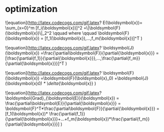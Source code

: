 # optimization  
![equation](http://latex.codecogs.com/gif.latex? E(\\boldsymbol{x})= \\sum_{x=0}^m [f_i(\\boldsymbol{x})]^2 =\\|\\boldsymbol{F}(\\boldsymbol{x})\\|_2^2 \\qquad where \\qquad  \\boldsymbol{F}(\\boldsymbol{x}) = [f_1(\\boldsymbol{x}),...,f_m(\\boldsymbol{x})]^T )

![equation](http://latex.codecogs.com/gif.latex? \\boldsymbol{J}(\\boldsymbol{x}) =\\frac{\\partial\\boldsymbol{F}}{\\partial{\\boldsymbol{x}}} =  [\\frac{\\partial{f_1}}{\\partial{\\boldsymbol{x}}},...,\\frac{\\partial{f_m}}{\\partial{\\boldsymbol{x}}}]^T  )

![equation](http://latex.codecogs.com/gif.latex? \\boldsymbol{F}(\\boldsymbol{x}) =\\boldsymbol{F}(\\boldsymbol{x}_0) +\\boldsymbol{J}(\\boldsymbol{x}_0) * \\delta_{\\boldsymbol{x}}  )

![equation](http://latex.codecogs.com/gif.latex? \\boldsymbol{Grad}_{\\boldsymbol{E}}(\\boldsymbol{x}) = \\frac{\\partial\\boldsymbol{E}}{\\partial{\\boldsymbol{x}}} = \\boldsymbol{F}^T*\\frac{\\partial\\boldsymbol{F}}{\\partial{\\boldsymbol{x}}} 
= [f_1(\\boldsymbol{x})* \\frac{\\partial{f_1}}{\\partial{\\boldsymbol{x}}}+...+f_m(\\boldsymbol{x})*\\frac{\\partial{f_m}}{\\partial{\\boldsymbol{x}}}] )


